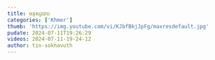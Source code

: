 ```yaml
---
title: មនុស្សបាប
categories: ['Khmer']
thumb: 'https://img.youtube.com/vi/KJbfBkjJpFg/maxresdefault.jpg'
pudate: 2024-07-11T19:26:29
videos: 2024-07-11-19-24-12
author: tin-sokhavuth
---
```

